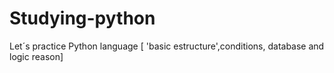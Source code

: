 # Studying-python
Let´s  practice  Python language [ 'basic estructure',conditions, database and logic reason]
